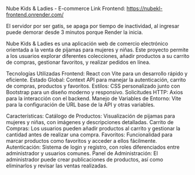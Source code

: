 Nube Kids & Ladies - E-commerce
Link Frontend:
https://nubekl-frontend.onrender.com/

El servidor por ser gatis, se apaga por tiempo de inactividad, al ingresar puede demorar desde 3 minutos porque Render la inicia.



Nube Kids & Ladies es una aplicación web de comercio electrónico orientada a la venta de pijamas para mujeres y niñas. Este proyecto permite a los usuarios explorar diferentes colecciones, añadir productos a su carrito de compras, gestionar favoritos, y realizar pedidos en línea.

Tecnologías Utilizadas
  Frontend: React con Vite para un desarrollo rápido y eficiente.
  Estado Global: Context API para manejar la autenticación, carrito de compras, productos y favoritos.
  Estilos: CSS personalizado junto con Bootstrap para un diseño moderno y responsivo.
  Solicitudes HTTP: Axios para la interacción con el backend.
  Manejo de Variables de Entorno: Vite para la configuración de URL base de la API y otras variables.

Características:
  Catálogo de Productos: Visualización de pijamas para mujeres y niñas, con imágenes y descripciones detalladas.
  Carrito de Compras: Los usuarios pueden añadir productos al carrito y gestionar la cantidad antes de realizar una compra.
  Favoritos: Funcionalidad para marcar productos como favoritos y acceder a ellos fácilmente.
  Autenticación: Sistema de login y registro, con roles diferenciados entre administrador y usuarios comunes.
  Panel de Administración: El administrador puede crear publicaciones de productos, así como eliminarlos y revisar las ventas realizadas.
